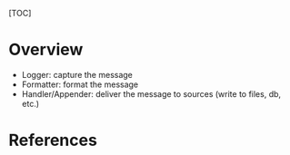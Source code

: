 [TOC]

# Overview

- Logger: capture the message
- Formatter: format the message
- Handler/Appender: deliver the message to sources (write to files, db,
  etc.)

# References

[java-logging]: https://en.wikipedia.org/wiki/Java_logging_framework
